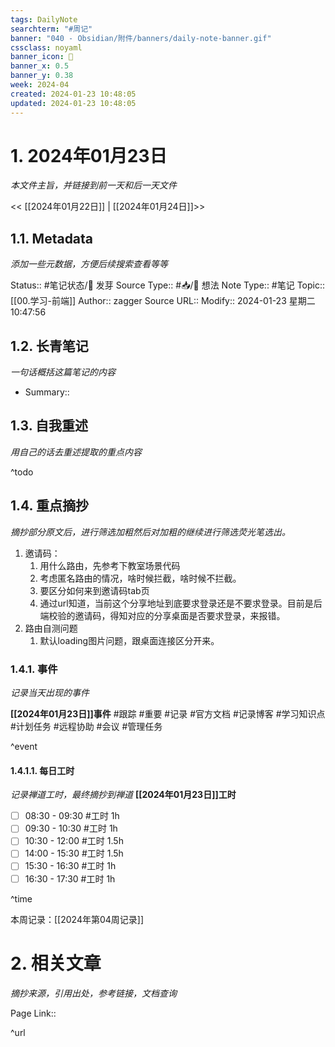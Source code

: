 ```yaml
---
tags: DailyNote
searchterm: "#周记"
banner: "040 - Obsidian/附件/banners/daily-note-banner.gif"
cssclass: noyaml
banner_icon: 💌
banner_x: 0.5
banner_y: 0.38
week: 2024-04
created: 2024-01-23 10:48:05
updated: 2024-01-23 10:48:05
---
```


# 1. 2024年01月23日

_本文件主旨，并链接到前一天和后一天文件_

<< [[2024年01月22日]] | [[2024年01月24日]]>>

## 1.1. Metadata

_添加一些元数据，方便后续搜索查看等等_

Status:: #笔记状态/🌱 发芽
Source Type:: #📥/💭 想法 
Note Type:: #笔记
Topic:: [[00.学习-前端]]
Author:: zagger
Source URL::
Modify:: 2024-01-23 星期二 10:47:56

## 1.2. 长青笔记

_一句话概括这篇笔记的内容_

- Summary::

## 1.3. 自我重述

_用自己的话去重述提取的重点内容_

^todo

## 1.4. 重点摘抄

_摘抄部分原文后，进行筛选加粗然后对加粗的继续进行筛选荧光笔选出。_

1. 邀请码：
	1. 用什么路由，先参考下教室场景代码
	2. 考虑匿名路由的情况，啥时候拦截，啥时候不拦截。
	3. 要区分如何来到邀请码tab页
	4. 通过url知道，当前这个分享地址到底要求登录还是不要求登录。目前是后端校验的邀请码，得知对应的分享桌面是否要求登录，来报错。
2. 路由自测问题
	1. 默认loading图片问题，跟桌面连接区分开来。
### 1.4.1. 事件

_记录当天出现的事件_

**[[2024年01月23日]]事件** 
#跟踪 #重要 #记录 #官方文档 #记录博客 #学习知识点 #计划任务 #远程协助 #会议 #管理任务

^event

#### 1.4.1.1. 每日工时

_记录禅道工时，最终摘抄到禅道_
**[[2024年01月23日]]工时**
- [ ] 08:30 - 09:30 #工时  1h
- [ ] 09:30 - 10:30 #工时  1h
- [ ] 10:30 - 12:00 #工时  1.5h
- [ ] 14:00 - 15:30 #工时  1.5h
- [ ] 15:30 - 16:30 #工时  1h
- [ ] 16:30 - 17:30 #工时  1h

^time

本周记录：[[2024年第04周记录]]

# 2. 相关文章

_摘抄来源，引用出处，参考链接，文档查询_

Page Link::

^url
